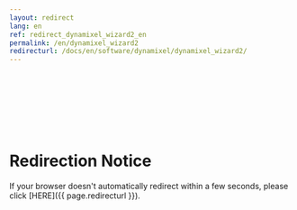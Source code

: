 ```yaml
---
layout: redirect
lang: en
ref: redirect_dynamixel_wizard2_en
permalink: /en/dynamixel_wizard2
redirecturl: /docs/en/software/dynamixel/dynamixel_wizard2/
---
```


<br><br><br><br><br><br>
# Redirection Notice
If your browser doesn't automatically redirect within a few seconds, please click [HERE]({{ page.redirecturl }}).
